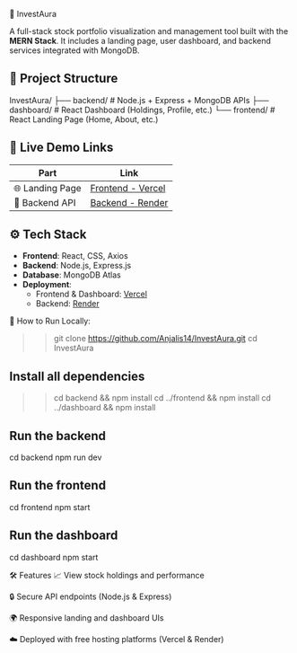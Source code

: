 💸 InvestAura

A full-stack stock portfolio visualization and management tool built with the **MERN Stack**. It includes a landing page, user dashboard, and backend services integrated with MongoDB.
## 📁 Project Structure
InvestAura/
├── backend/ # Node.js + Express + MongoDB APIs
├── dashboard/ # React Dashboard (Holdings, Profile, etc.)
└── frontend/ # React Landing Page (Home, About, etc.)

## 🔗 Live Demo Links

| Part       | Link |
|------------|------|
| 🌐 Landing Page | [Frontend - Vercel](https://invest-aura-o9mb.vercel.app) |
| 🔌 Backend API  | [Backend - Render](https://investaura-2.onrender.com) |

## ⚙️ Tech Stack

- **Frontend**: React, CSS, Axios
- **Backend**: Node.js, Express.js
- **Database**: MongoDB Atlas
- **Deployment**:
  - Frontend & Dashboard: [Vercel](https://vercel.com)
  - Backend: [Render](https://render.com)
 
🚀 How to Run Locally:
>> git clone https://github.com/Anjalis14/InvestAura.git
>> cd InvestAura
>> 
## Install all dependencies
>> cd backend && npm install
>> cd ../frontend && npm install
>> cd ../dashboard && npm install

## Run the backend
cd backend
npm run dev

## Run the frontend
cd frontend
npm start

## Run the dashboard
cd dashboard
npm start

🛠️ Features
📈 View stock holdings and performance

🔒 Secure API endpoints (Node.js & Express)

🌍 Responsive landing and dashboard UIs

☁️ Deployed with free hosting platforms (Vercel & Render)
